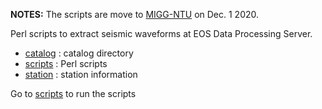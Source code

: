 **NOTES:** The scripts are move to [MIGG-NTU](https://github.com/MIGG-NTU/FetchData-EOS) on Dec. 1 2020.

Perl scripts to extract seismic waveforms at EOS Data Processing Server.

- [catalog](catalog/) : catalog directory
- [scripts](scripts/) : Perl scripts
- [station](station/) : station information


Go to [scripts](scripts/) to run the scripts
